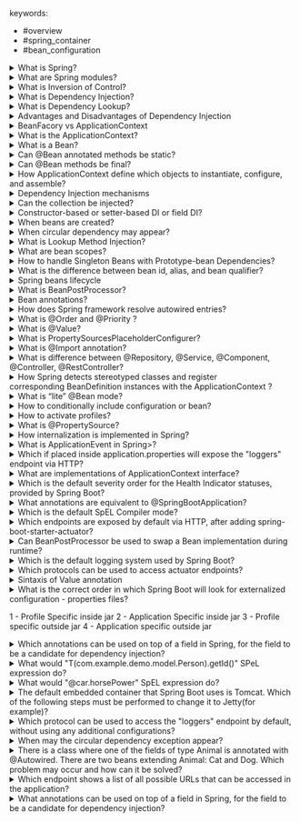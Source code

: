 keywords:
- #overview
- #spring_container
- #bean_configuration

<details>
  <div class="keyword">#overview</div> <summary>What is Spring?</summary>

Spring is a framework for building Java applications that contains a lot of different modules that can be added or not depending on needs. 
The key feature of the Spring framework is the inversion of control.
</details>

<details>
 <div class="keyword">#overview</div>  <summary>What are Spring modules?</summary>
  
  - Spring Core container
  - Spring AOP
  - Spring Web
  - Spring Test
  - Spring Security, etc.
</details>


<details>
  <div class="keyword">#spring_container</div> <summary>What is Inversion of Control?</summary>
  It is the design principle when the dependent part is not responsible for creating and managing its dependencies. 
</details>

<details>
  <div class="keyword">#spring_container</div> <summary>What is Dependency Injection?</summary>
  DI is a form of IoC when an IoC container injects dependencies into dependent parts.
</details>

<details>
  <div class="keyword">#spring_container</div> <summary>What is Dependency Lookup?</summary>
  It's a form of IoC when the dependent part looks for dependencies.
</details>

<details>
  <div class="keyword">#spring_container</div> <summary>Advantages and Disadvantages of Dependency Injection</summary>
  
  Advantages:
  - low coupling
  - reusability of code
  - readability and maintainability
  - easy testing
    
  Disadvantages:
  - increase complexity, especially in small apps
  - runtime errors
</details>

<details>
  <div class="keyword">#spring_container</div> <summary>BeanFacory vs ApplicationContext</summary>

BeanFactory:
- simplest container providing DI support
- bean initialization - lazy
- when to use - lightweight apps where memory consumption is critical

ApplicationContext:
- implements BeanFactory and adds more features
- bean initialization - by default eager
- when to use - all other cases
- event propagation support
- BeanFactoryPostProcessor, BeanPostProcessor automatic registration
- message resource handling
- internationalization
</details>

<details>
   <div class="keyword">#spring_container</div> <summary>What is the ApplicationContext?</summary>
  Interface that represents IoC container and is responsible for bean management.
</details>

<details>
  <div class="keyword">#bean_configuration</div> <summary>What is a Bean?</summary>
  An object that is handled by Spring IoC container
</details>

<details>
  <div class="keyword">#bean_configuration</div> <summary>Can @Bean annotated methods be static?</summary>
  Yes, but they won't participate in the bean lifecycle as normal beans. They will be created before bean instantiation and without a proxy mechanism. 
  It can be useful if we would like to create BeanFactoryPostProcessor and BeanPostProcessor beans.
</details>

<details>
 <div class="keyword">#bean_configuration</div> <summary>Can @Bean methods be final?</summary>
  No, it will cause a compilation error.
</details>

<details>
  <div class="keyword">#spring_container</div> <summary>How ApplicationContext define which objects to instantiate, configure, and assemble?</summary>
BeanDefinitionReader reads configuration metadata: 1 XML, 2 Java annotations, and 3 Java code and creates BeanDefinitions. Based on that beans are 
  instantiated and configured (scope, dependencies, other configuration settings)
</details>

<details>
  <summary>Dependency Injection mechanisms</summary>

  1. Constructor DI
  2. Setter DI
  3. Field DI (reflection)
</details>

<details>
  <summary>Can the collection be injected?</summary>
  Yes, but the qualifier should be specified.
  ```
  @Service
public class CollectionInjection {
    @Autowired
    @Qualifier("map")
    private Map<String, Object> map;
}
  ```
</details>

<details>
  <summary>Constructor-based or setter-based DI or field DI?</summary>
  
  ||constructor-based DI| setter-based DI | field DI |
  |---|---|---|---|
  |when|during instantiation | during initialization | during initialization|
  |no dependency in IoC container| throws NoSuchBeanDefinitionException | dependency can be null | dependency can be null|
  |usecase| for mandatory dependencies | for optional dependencies | for optional dependencies |
  |testing| easy  | easy  | harder |
</details>

<details>
  <summary>When beans are created?</summary>
  Singleton scoped beans are created during the container creation, others - when they are requested.
</details>

<details>
  <summary>When circular dependency may appear?</summary>
  When using a constructor or field injection class A requires class B in the constructor and class B requires class A when the app startup appears
  
  ``The dependencies of some of the beans in the application context form a cycle: ...``
</details>

<details>
  <summary>What is Lookup Method Injection?</summary>
  It is a feature in the Spring Framework that allows a bean to override the lookup method to get a new instance of a dependency whenever the method is called. This is particularly useful in scenarios where you want to obtain a new instance of a prototype-scoped bean within a singleton-scoped bean.

  ```
@Component
@Scope("prototype")
public class MyPrototypeBean {
    // Prototype bean implementation
}


import org.springframework.beans.factory.annotation.Lookup;
import org.springframework.stereotype.Component;

@Component
public class MySingletonBean {

    // This method will be overridden by Spring to provide a new instance of MyPrototypeBean
    @Lookup
    public MyPrototypeBean getPrototypeBean() {
        return null; // The actual implementation is generated by Spring at runtime
    }

    public void doSomething() {
        // Obtain a new instance of MyPrototypeBean through the lookup method
        MyPrototypeBean prototypeBean = getPrototypeBean();
        
        // Use the prototype bean
        // ...
    }
}
```
</details>

<details>
  <summary>What are bean scopes?</summary>

  - singleton - is created when the application context is created
  - prototype - one instance every time a request for that specific bean is made
  - session - one instance per one HTTP request
  - request - one instance per one HTTP session
  - application - one instance per one lifecycle of ServletContext 
  - websocket - one instance per one lifecycle of WebSocket
+ you can configure your own scope, or register SimpleThreadScope(it exists but is not registered)
</details>

<details>
  <summary>How to handle Singleton Beans with Prototype-bean Dependencies?</summary>
  Lookup method injection
</details>

<details>
  <summary>What is the difference between bean id, alias, and bean qualifier?</summary>
The ID is a unique identifier - it can be only one. There can be a lot of aliases as well as qualifiers.
  
  ```
  @Component
public class Singer { } //id=singer, aliases=

@Component("johnMayer")
public class Singer { } //id=johnMayer, aliases=

@Configuration
public class Config {

	@Bean(name={"john", "johnny"}) //id=singer, aliases=["john", "johnny"]
  public Singer singer(){
	  return new Singer();
	}

	@Bean //id=johnMayer
  public Singer johnMayer(){
	  return new Singer();
	}
}
  ```
If we have more than one bean that qualifies for spring injection, then we use `@Qualifer` to specify which needs to be used for injection.

There **is** a difference: `@Bean("simpleCar")` (or `@Component("car")`) gives your bean with the name "car" in the Spring Context, whereas `@Qualifier("car")` only adds information **without changing the name of the bean**.

```
@Configuration
public class Config {
    @Bean("car")
    public Vehicle car(){ return ...}
}

@Component("car")
public class MuscleCar implement Vehicle {...}

@Component
@Qualifier("car")
public class ElectroCar implement Vehicle {...}


public class DriveService {

    private final Vehicle vehicle;

    @Autowired
    public Driver(@Qualifier("car") Vehicle vehicle) {
      this.vehicle = vehicle;
    }
}


@Component
@Qualifier("beanQualifier")
class BeanTwo implements TypeOne { }

@Component
@Qualifier("beanQualifier")
class BeanThree implements TypeOne { }

@Autowired
@Qualifier("beanQualifier")
Map<String, TypeOne> typeOneMap;
// The map will only contain the 2 beans with the qualifier "beanQualifier".
// {beanThree=BeanThree@9f674ac, beanTwo=BeanTwo@1da4b3f9}
```
</details>

<details>
	<summary>Spring beans lifecycle</summary>

 **Bean instantiation and DI**

1. BeanDefinitionReader parses configuration (xml, java, @) and creates BeanDefinitions

2. BeanFactoryPostProcessor modificates BeanDefinitions (property resolution, custom annotation processing)

2. BeanFactory instantiates Beans based on BeanDefinitions by invoking constructors (constructor-based DI)

3. Inject bean dependencies by calling setters and field injection (reflection)

**BeanPostProcessor adjusts beans - postProcessBeforeInitialization() - 1st round**

**Bean initialization**

1. Check for Spring Awareness

- If bean **implements BeanNameAware** - call **setBeanName()**
- If bean implements **BeanClassLoaderAware** - call **setBeanClassLoader()**
- If bean implements **ApplicationContextAware** - call **setApplicationContext()**

2. Bean Creation Lifecycle Callback

- If **@PostConstruct (JSR-250)** is present - call method annotated with it
- If bean type **implements InitialazingBean** - call method **afterPropertiesSet()**
- If bean definition contains **init-method** or **@Bean(initMethod=””)** - call the init method

**BeanPostProcessor - postProcessAfterInitialization() - 2d round** (for proxies)

**Bean Destruction Lifecycle callback**

- If **@PreDestroy (JSR-250)** is present - call method annotated with it
- If bean type **implements DisposableBean** - call method **destroy()**
- If bean definition contains **destroy-method** or **@Bean(destroyMethod=””)** - call the destroy method
</details>

<details>
	<summary>What is BeanPostProcessor?</summary>
It is an interface with two default methods (that we may overrite): postProcessBeforeInitialization and postProcessAfterInitialization. We can configure several custom postProcessors and set the order.	
</details>

<details>
	<summary>Bean annotations?</summary>
	
- @Component
- @Service
- @Controller
- @Repository
- @Bean
- @RestController
</details>

<details>
	<summary>How does Spring framework resolve autowired entries?</summary>
	By default, Spring resolves autowired entries by type.
	
*If more than one bean of the same type is available in the container, the framework will throw NoUniqueBeanDefinitionException,* indicating that more than one bean is available for autowiring.
</details>

<details>
	<summary>What is @Order and @Priority ?</summary>
Used to define the order of a bean when it is part of an ordered collection or when it needs to be ordered relative to other beans. It can be applied to classes or methods

It is the same, but @Priority is JSR 250 and @Order is spring
</details>

<details>
	<summary>What is @Value?</summary>
Spring annotation that is used to inject externalized properties.
</details>

<details>
	<summary>What is PropertySourcesPlaceholderConfigurer?</summary>
Bean to configure application.properties. It should be static.
</details>

<details>
	<summary>What is @Import annotation?</summary>
	Spring annotation is used to import one or more configuration classes into another configuration class.
```
@SpringBootApplication
@Import(AdditionalConfig.class)
public class Application {}
	```
</details>

<details>
	<summary>What is difference between @Repository, @Service, @Component, @Controller, @RestController? </summary>
	
- @Repository - @Component + is a repository (DDD) + Platform exceptions can be translated into DataAcessExceptions if using PersistenceExceptionTranslationPostProcessor
- @Service - @Component with no specific logic added
- @Controller - @Component + presentation layer + request mapping (dispatcher scans the annotated classes  and detects methods annotated)
- @RestController - @Component + @Controller + @ResponseBody + can return JSON
- @Component - Component scan scans only beans annotated with a component annotation.
</details>

<details>
	<summary>How Spring detects stereotyped classes and register corresponding BeanDefinition instances with the ApplicationContext ?</summary>
	@ComponentScan annotation points to the packages that should be scanned.
</details>

<details>
	<summary>What is “lite” @Bean mode? </summary>
When @Bean annotated method is placed out of the configuration class it is called lite mode bean. It means it won't be proxied and will be treated just like the ordinary factory method. But it is managed by Spring container and can be injected.
</details>

<details>
	<summary>How to conditionally include configuration or bean?</summary>

1. We can use @Profile - it can be declared on class or method.
2. @Conditional - example: @Conditional("prod & cloud & !test"), @Conditional({"prod", "dev"}), @Conditional("(prod & cloud) | test") - if there is AND + OR always should be ().
</details>

<details>
	<summary>How to activate profiles?</summary>
	
1. spring.profiles.active=... in application.properties
2. @ActiveProfiles(...) in tests
3. context.getEnvironment().setActiveProfiles("dev")
</details>

<details>
	<summary>What is @PropertySource?</summary>
Annotation that allows the addition of property source to the environment. To be used in configuration classes: @PropertySource("classpath:/com/myco/app.properties")
</details>

<details>
	<summary>How internalization is implemented in Spring?</summary>
	Spring provides i18 - **`MessageSource`**
messages.properties
</details>

<details>
	<summary>What is ApplicationEvent in Spring>?</summary>
	Event handling in the ApplicationContext is provided through the ApplicationEvent class and the ApplicationListener interface. If a bean that implements the ApplicationListener interface is deployed into the context, every time an ApplicationEvent gets published to the ApplicationContext, that bean is notified.
</details>

<details>
	<summary>Which if placed inside application.properties will expose the "loggers" endpoint via HTTP?</summary>
	management.endpoints.web.exposure.loggers.include=true
</details>

<details>
	<summary>What are implementations of ApplicationContext interface?</summary>
	
1. Standalone: AnnotationConfigApplicationContext, ClassPathXmlApplicationContext, FileSystemXmlApplicationContext
2. Web Applications: GenericWebApplicationContext, XmlWebApplicationContext, AnnotationConfigWebApplicationContext
	
</details>

<details>
	<summary>Which is the default severity order for the Health Indicator statuses, provided by Spring Boot?</summary>
	DOWN, OUT_OF_SERVICE, UP, UNKNOWN
</details>

<details>
	<summary>What annotations are equivalent to @SpringBootApplication?</summary>

 - @SpringBootConfiguration
 - @EnableAutoConfiguration
 - @ComponentScan
</details>

<details>
	<summary>Which is the default SpEL Compiler mode?</summary>
	The SpEL compiler is not turned on by default, thus its default mode is OFF. The other two valid modes are IMMEDIATE and MIXED.
</details>

<details>
	<summary>Which endpoints are exposed by default via HTTP, after adding spring-boot-starter-actuator?</summary>
	Spring Boot Actuator exposes only two endpoints by default via HTTP. They are /actuator/health and /actuator/info.
</details>

<details>
	<summary>Can BeanPostProcessor be used to swap a Bean implementation during runtime?</summary>
	Since BeanPostProcessor interface defines two methods - postProcessBeforeInitialization and postProcessAfterInitialization. Both take two arguments - one of type Object representing the bean and one of type String representing the bean name. Furthermore, both have a return-type Object. That said, nothing can stop you from creating a custom class implementing BeanPostProcessor and providing logic for replacing, swapping, or casting the bean on certain conditions.
</details>

<details>
	<summary>Which is the default logging system used by Spring Boot?</summary>
Logback.
</details>

<details>
	<summary>Which protocols can be used to access actuator endpoints?</summary>
	Spring Boot Actuator supports two endpoints - HTTP and JMX.
</details>

<details>
	<summary>Sintaxis of Value annotation</summary>
	
- @Value("#{environment['my.special.property']}") - if just form env
- @Value("${my.special.property}") - if from property file that is already registered with the @PropertySource annotation

</details>

<details>
	<summary>What is the correct order in which Spring Boot will look for externalized configuration - properties files?
		
1 - Profile Specific inside jar
2 - Application Specific inside jar
3 - Profile specific outside jar
4 - Application specific outside jar</summary>

Currently, for Spring 2.5.* config data files are considered in the following order:
Application properties packaged inside your jar ( application.properties and YAML variants).
Profile-specific application properties packaged inside your jar (application-{profile}.properties and YAML variants).
Application properties  outside of your packaged jar (application.properties and YAML variants).
Profile-specific application properties outside of your packaged jar (application-{profile}.properties sand YAML variants).
Which would make the correct order 2,1,4,3.
</details>

<details>
	<summary>Which annotations can be used on top of a field in Spring, for the field to be a candidate for dependency injection?</summary>
	
- @Autowired
- @Inject
- @Resource
</details>

<details>
	<summary>What would "T(com.example.demo.model.Person).getId()" SPeL expression do?</summary>
	Read the static property "id" of Person
</details>

<details>
	<summary>What would "@car.horsePower" SpEL expression do? </summary>
	Read the property horsePower of a Spring bean named "car".
</details>

<details>
	<summary>The default embedded container that Spring Boot uses is Tomcat. Which of the following steps must be performed to change it to Jetty(for example)?</summary>
	Exclude spring-boot-starter-tomcat and include spring-boot-starter-jetty as a dependency
</details>

<details>
	<summary>Which protocol can be used to access the "loggers" endpoint by default, without using any additional configurations?</summary>
	JMX (Java Management Extensions)
</details>

<details>
	<summary>When may the circular dependency exception appear?</summary>
But there are drawbacks, and this is why using field injection is usually avoided.
- Field injection creates a risk of *NullPointerException* if dependencies aren’t correctly initialized.
- Using the field injection, we are unable to create immutable classes.
- Design problems: 1 We can easily add more dependencies than necessary and create a class that's doing more than one job, 2 circular dependencies going unnoticed
</details>


<details>
	<summary>There is a class where one of the fields of type Animal is annotated with @Autowired. There are two beans extending Animal: Cat and Dog. Which problem may occur and how can it be solved?</summary>

When you have a field of type Animal annotated with @Autowired, and there are two beans of types Cat and Dog (both extending Animal), Spring will encounter an ambiguity when trying to autowire the Animal field because it won't know which bean to inject. This situation will result in a NoUniqueBeanDefinitionException.

Solutions:
1. @Qualifier with name on the field: @Autowired @Qualifier("cat") private Animal animal;
2. @Primary on one of the bean definitions.
3. Autowire by Field Name: @Autowired private Animal cat;
</details>

<details>
	<summary>Which endpoint shows a list of all possible URLs that can be accessed in the application?</summary>
mappings
</details>

<details>
	<summary>What annotations can be used on top of a field in Spring, for the field to be a candidate for dependency injection?</summary>

- @Autowired
- @Resource
- @Inject
</details>
